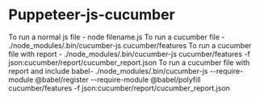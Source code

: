 # Puppeteer-js-cucumber

To run a normal js file - node filename.js
To run a cucumber file - ./node_modules/.bin/cucumber-js cucumber/features
To run a cucumber file with report - ./node_modules/.bin/cucumber-js cucumber/features -f json:cucumber/report/cucumber_report.json
To run a cucumber file with report and include babel- ./node_modules/.bin/cucumber-js --require-module @babel/register --require-module @babel/polyfill  cucumber/features -f json:cucumber/report/cucumber_report.json